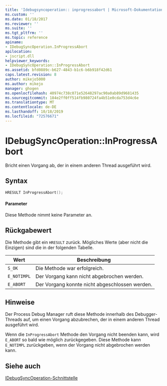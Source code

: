 ```yaml
---
title: 'Idebugsyncoperation:: inprogressabort | Microsoft-Dokumentation'
ms.custom: ''
ms.date: 01/18/2017
ms.reviewer: ''
ms.suite: ''
ms.tgt_pltfrm: ''
ms.topic: reference
apiname:
- IDebugSyncOperation.InProgressAbort
apilocation:
- jscript.dll
helpviewer_keywords:
- IDebugSyncOperation::InProgressAbort
ms.assetid: bfd0889c-b627-4843-b1c6-b6b918f42d61
caps.latest.revision: 8
author: mikejo5000
ms.author: mikejo
manager: ghogen
ms.openlocfilehash: 40974c738c071e52648297ac90a0ab89d9681435
ms.sourcegitcommit: 184e2ff0ff514fb980724fa4b51e0cda753d4c6e
ms.translationtype: MT
ms.contentlocale: de-DE
ms.lasthandoff: 10/18/2019
ms.locfileid: "72576671"
---
```

# <a name="idebugsyncoperationinprogressabort"></a>IDebugSyncOperation::InProgressAbort
Bricht einen Vorgang ab, der in einem anderen Thread ausgeführt wird.  
  
## <a name="syntax"></a>Syntax  
  
```cpp
HRESULT InProgressAbort();  
```  
  
#### <a name="parameters"></a>Parameter  
 Diese Methode nimmt keine Parameter an.  
  
## <a name="return-value"></a>Rückgabewert  
 Die Methode gibt ein `HRESULT` zurück. Mögliches Werte (aber nicht die Einzigen) sind die in der folgenden Tabelle.  
  
|Wert|Beschreibung|  
|-----------|-----------------|  
|`S_OK`|Die Methode war erfolgreich.|  
|`E_NOTIMPL`|Der Vorgang kann nicht abgebrochen werden.|  
|`E_ABORT`|Der Vorgang konnte nicht abgeschlossen werden.|  
  
## <a name="remarks"></a>Hinweise  
 Der Process Debug Manager ruft diese Methode innerhalb des Debugger-Threads auf, um einen Vorgang abzubrechen, der in einem anderen Thread ausgeführt wird.  
  
 Wenn die `InProgressAbort` Methode den Vorgang nicht beenden kann, wird `E_ABORT` so bald wie möglich zurückgegeben. Diese Methode kann `E_NOTIMPL` zurückgeben, wenn der Vorgang nicht abgebrochen werden kann.  
  
## <a name="see-also"></a>Siehe auch  
 [IDebugSyncOperation-Schnittstelle](../../winscript/reference/idebugsyncoperation-interface.md)